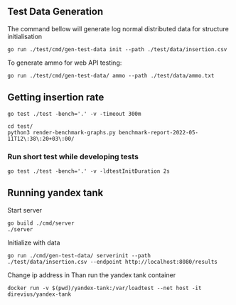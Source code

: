 ## Test Data Generation

The command bellow will generate log normal distributed data for structure initialisation

	go run ./test/cmd/gen-test-data init --path ./test/data/insertion.csv

To generate ammo for web API testing:

	go run ./test/cmd/gen-test-data/ ammo --path ./test/data/ammo.txt


## Getting insertion rate

	go test ./test -bench='.' -v -timeout 300m

	cd test/
	python3 render-benchmark-graphs.py benchmark-report-2022-05-11T12\:38\:20+03\:00/

### Run short test while developing tests

	go test ./test -bench='.' -v -ldtestInitDuration 2s


## Running yandex tank

Start server

	go build ./cmd/server
	./server

Initialize with data

	go run ./cmd/gen-test-data/ serverinit --path ./test/data/insertion.csv --endpoint http://localhost:8080/results

Change ip address in 
Than run the yandex tank container

	docker run -v $(pwd)/yandex-tank:/var/loadtest --net host -it direvius/yandex-tank